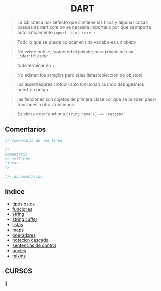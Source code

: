 <h1 align="center">DART</h1>

> La biblioteca por defecto que contiene los tipos y algunas cosas básicas es dart:core no se necesita importarlo por que se importa automáticamente `import 'dart:core';`

> Todo lo que se puede colocar en una variable es un objeto

> No existe public, protected ni private; para private se usa `_identificador`

> todo terminar en `;`

> No existen los arreglos pero si las listas(coleccion de objetos)

> los assert(expresionBool)  solo funcionan cuando debugeamos nuestro código

> las funciones son objetos de primera clase por que se pueden pasar funciones a otras funciones

> Existen arrow functions `String nameF() => "retorno"`

## Comentarios

```dart
// comentario de una línea

/*
comentario
de multiples
lineas
*/

/// documentación
```


## Indice
- [tipos datos](tipos_datos.dart)
- [funciones](funciones.dart)
- [string](String.dart)
- [string buffer](stringBuffer.dart)
- [listas](listas.dart)
- [maps](map.dart)
- [operadores](operadores.dart)
- [notacion cascada](notacionCascada.dart)
- [sentencias de control](sentenciasControl.dart)
- [bucles](bucles.dart)
- [mixins](mixins.dart)


## CURSOS

📖 []()
